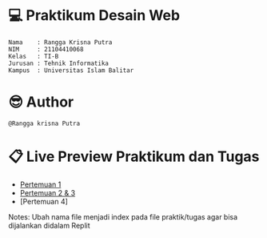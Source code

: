#  💻 Praktikum Desain Web

	Nama    : Rangga Krisna Putra 
	NIM     : 21104410068
	Kelas   : TI-B
	Jurusan : Tehnik Informatika
	Kampus  : Universitas Islam Balitar
	
# 😎 Author

	@Rangga krisna Putra
	
# 📋 Live Preview Praktikum dan Tugas

* [Pertemuan 1](https://replit.com/@Rangga-KrisnaKr/Pertemuan1)
* [Pertemuan 2 & 3](https://replit.com/@Rangga-KrisnaKr/Pertemuan2and3)
* [Pertemuan 4]

Notes: Ubah nama file menjadi index pada file praktik/tugas agar bisa dijalankan didalam Replit
